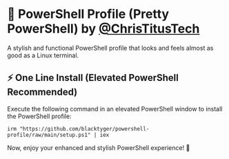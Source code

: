 # 🎨 PowerShell Profile (Pretty PowerShell) by [@ChrisTitusTech](https://github.com/ChrisTitusTech)

A stylish and functional PowerShell profile that looks and feels almost as good as a Linux terminal.

## ⚡ One Line Install (Elevated PowerShell Recommended)

Execute the following command in an elevated PowerShell window to install the PowerShell profile:

```
irm "https://github.com/blacktyger/powershell-profile/raw/main/setup.ps1" | iex
```

Now, enjoy your enhanced and stylish PowerShell experience! 🚀
